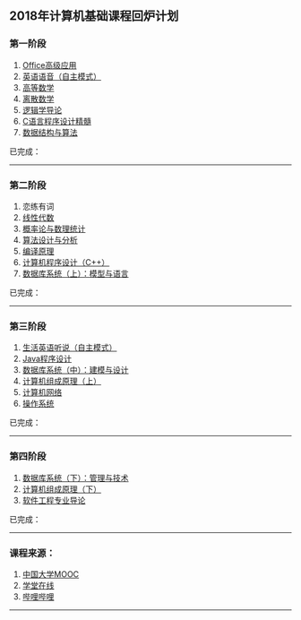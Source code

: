 ## 2018年计算机基础课程回炉计划

### 第一阶段

1. [Office高级应用](https://www.icourse163.org/course/CUIT-1002260004)
2. [英语语音（自主模式）](http://www.xuetangx.com/courses/course-v1:HUBU+2017022703X+sp/about)
3. [高等数学](https://www.bilibili.com/video/av12093808?from=search&seid=4448055474073282670)
4. [离散数学](https://www.icourse163.org/course/UESTC-1002268006)
5. [逻辑学导论](https://www.icourse163.org/course/NWU-1002328025)
6. [C语言程序设计精髓](https://www.icourse163.org/course/HIT-69005)
7. [数据结构与算法](https://www.icourse163.org/course/UESTC-1002532005)


已完成：

---

### 第二阶段

1. 恋练有词
2. [线性代数](https://www.bilibili.com/video/av12712432?from=search&seid=2763063652319436640)
3. [概率论与数理统计](https://www.bilibili.com/video/av10770107?from=search&seid=12923315075477282401)
4. [算法设计与分析](https://www.icourse163.org/course/PKU-1002525003) 
5. [编译原理](https://www.icourse163.org/course/HIT-1002123007)
6. [计算机程序设计（C++）](https://www.icourse163.org/course/XJTU-46006)
7. [数据库系统（上）：模型与语言](https://www.icourse163.org/course/HIT-1001516002)

已完成：

---

### 第三阶段

1. [生活英语听说（自主模式）](http://www.xuetangx.com/courses/course-v1:TsinghuaX+30640014X+sp/about)
2. [Java程序设计](https://www.icourse163.org/course/PKU-1001941004)
3. [数据库系统（中）：建模与设计](https://www.icourse163.org/course/HIT-1001554030)
4. [计算机组成原理（上）](https://www.icourse163.org/course/HIT-309001)
5. [计算机网络](https://www.icourse163.org/course/HIT-154005)
6. [操作系统](https://www.icourse163.org/course/HIT-1002531008)

已完成：

---

### 第四阶段

1. [数据库系统（下）：管理与技术](https://www.icourse163.org/course/HIT-1001578001)
2. [计算机组成原理（下）](https://www.icourse163.org/course/HIT-1001527001)
3. [软件工程专业导论](https://www.icourse163.org/course/HIT-298007)

已完成：

---

### 课程来源：

1. [中国大学MOOC](https://www.icourse163.org/) 
2. [学堂在线](http://www.xuetangx.com/)
3. [哔哩哔哩](https://www.bilibili.com/)

---

